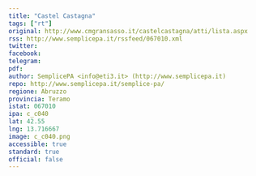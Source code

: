 ```yaml
---
title: "Castel Castagna"
tags: ["rt"]
original: http://www.cmgransasso.it/castelcastagna/atti/lista.aspx
rss: http://www.semplicepa.it/rssfeed/067010.xml
twitter: 
facebook: 
telegram: 
pdf: 
author: SemplicePA <info@eti3.it> (http://www.semplicepa.it)
repo: http://www.semplicepa.it/semplice-pa/
regione: Abruzzo
provincia: Teramo
istat: 067010
ipa: c_c040
lat: 42.55
lng: 13.716667
image: c_c040.png
accessible: true
standard: true
official: false
---
```

